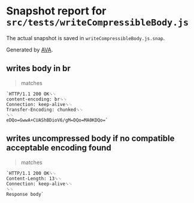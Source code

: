 # Snapshot report for `src/tests/writeCompressibleBody.js`

The actual snapshot is saved in `writeCompressibleBody.js.snap`.

Generated by [AVA](https://avajs.dev).

## writes body in br

> matches

    `HTTP/1.1 200 OK␍␊
    content-encoding: br␍␊
    Connection: keep-alive␍␊
    Transfer-Encoding: chunked␍␊
    ␍␊
    eDQo=GwwA+CUAShBDioV6/gM=DQo=MA0KDQo=`

## writes uncompressed body if no compatible acceptable encoding found

> matches

    `HTTP/1.1 200 OK␍␊
    Content-Length: 13␍␊
    Connection: keep-alive␍␊
    ␍␊
    Response body`
